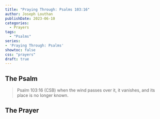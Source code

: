 ```yaml
---
title: "Praying Through: Psalms 103:16"
author: Joseph Louthan
publishDate: 2023-06-10
categories:
  - Prayers
tags:
  - "Psalms"
series:
- 'Praying Through: Psalms'
showtoc: false
css: "prayers"
draft: true
---
```

## The Psalm

>Psalm 103:16 (CSB) when the wind passes over it, it vanishes, and its place is no longer known. 

## The Prayer

<div style="font-variant: small-caps;">

</div>

```text

```
